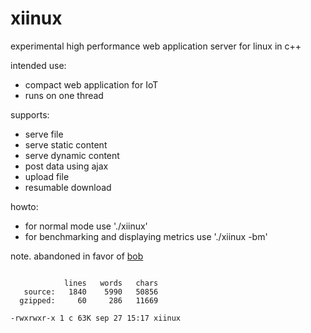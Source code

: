 # xiinux

experimental high performance web application server for linux in c++

intended use:
* compact web application for IoT
* runs on one thread

supports:
* serve file
* serve static content
* serve dynamic content
* post data using ajax
* upload file
* resumable download

howto:
* for normal mode use './xiinux'
* for benchmarking and displaying metrics use './xiinux -bm'

note. abandoned in favor of [bob](https://github.com/calint/bob)

```

            lines   words   chars
   source:   1840    5990   50856
  gzipped:     60     286   11669

-rwxrwxr-x 1 c 63K sep 27 15:17 xiinux

```